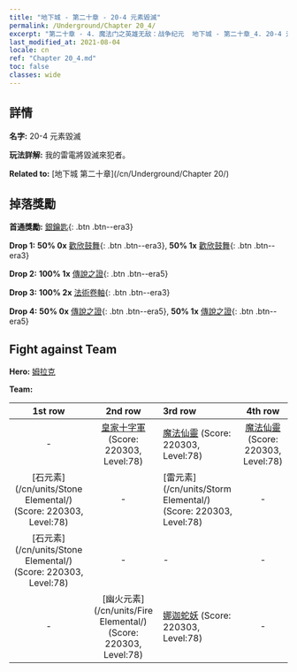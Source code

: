 ```yaml
---
title: "地下城 - 第二十章 - 20-4 元素毀滅"
permalink: /Underground/Chapter 20_4/
excerpt: "第二十章 - 4. 魔法门之英雄无敌：战争纪元  地下城 - 第二十章_4. 20-4 元素毀滅"
last_modified_at: 2021-08-04
locale: cn
ref: "Chapter 20_4.md"
toc: false
classes: wide
---
```


## 詳情

 **名字:** 20-4 元素毀滅

 **玩法詳解:**       我的雷電將毀滅來犯者。

 **Related to:** [地下城 第二十章](/cn/Underground/Chapter 20/)

## 掉落獎勵

 **首通獎勵:** [銀鑰匙](/cn/Items/con_693/){: .btn .btn--era3}

 **Drop 1:** **50% 0x** [歡欣鼓舞](/cn/Items/her_424/){: .btn .btn--era3}, **50% 1x** [歡欣鼓舞](/cn/Items/her_424/){: .btn .btn--era3}

 **Drop 2:** **100% 1x** [傳說之證](/cn/Items/mat_81/){: .btn .btn--era5}

 **Drop 3:** **100% 2x** [法術卷軸](/cn/Items/con_694/){: .btn .btn--era3}

 **Drop 4:** **50% 0x** [傳說之證](/cn/Items/mat_74/){: .btn .btn--era5}, **50% 1x** [傳說之證](/cn/Items/mat_74/){: .btn .btn--era5}


## Fight against Team
 **Hero:** [姆拉克](/cn/heroes/Mullich/)

 **Team:**


  | 1st row | 2nd row | 3rd row | 4th row |
  |:----:|:----:|:----|:----:|
  | - | [皇家十字軍](/cn/units/Swordsman/) (Score: 220303, Level:78)  | [魔法仙靈](/cn/units/Sprite/) (Score: 220303, Level:78)  | [魔法仙靈](/cn/units/Sprite/) (Score: 220303, Level:78)  |
  | [石元素](/cn/units/Stone Elemental/) (Score: 220303, Level:78)  | - | [雷元素](/cn/units/Storm Elemental/) (Score: 220303, Level:78)  | - |
  | [石元素](/cn/units/Stone Elemental/) (Score: 220303, Level:78)  | - | - | - |
  | - | [幽火元素](/cn/units/Fire Elemental/) (Score: 220303, Level:78)  | [娜迦蛇妖](/cn/units/Naga/) (Score: 220303, Level:78)  | - |


